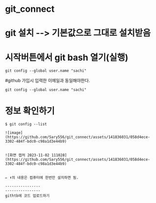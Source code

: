 # git_connect

# git 설치 --> 기본값으로 그대로 설치받음

# 시작버튼에서 git bash 열기(실행)

```
git config --global user.name "sachi"
```

#github 가입시 입력한 이메일과 동일해야한다.

```
git config --global user.name "sachi"

```
# 정보 확인하기
```
$ git config --list

![image](https://github.com/Sary556/git_connect/assets/141836031/058d4ece-3302-484f-bdc0-c98a1d3e44b9)


![화면 캡처 2023-11-02 111028](https://github.com/Sary556/git_connect/assets/141836031/058d4ece-3302-484f-bdc0-c98a1d3e44b9)


✏️ ⬆️의 내용은 컴퓨터에 한번만 설치하면 됨.

----------------
----------------
githtb에 코드 업로드하기
